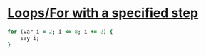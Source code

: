 [1]: http://rosettacode.org/wiki/Loops/For_with_a_specified_step

# [Loops/For with a specified step][1]

```ruby
for (var i = 2; i <= 8; i += 2) {
    say i;
}
```